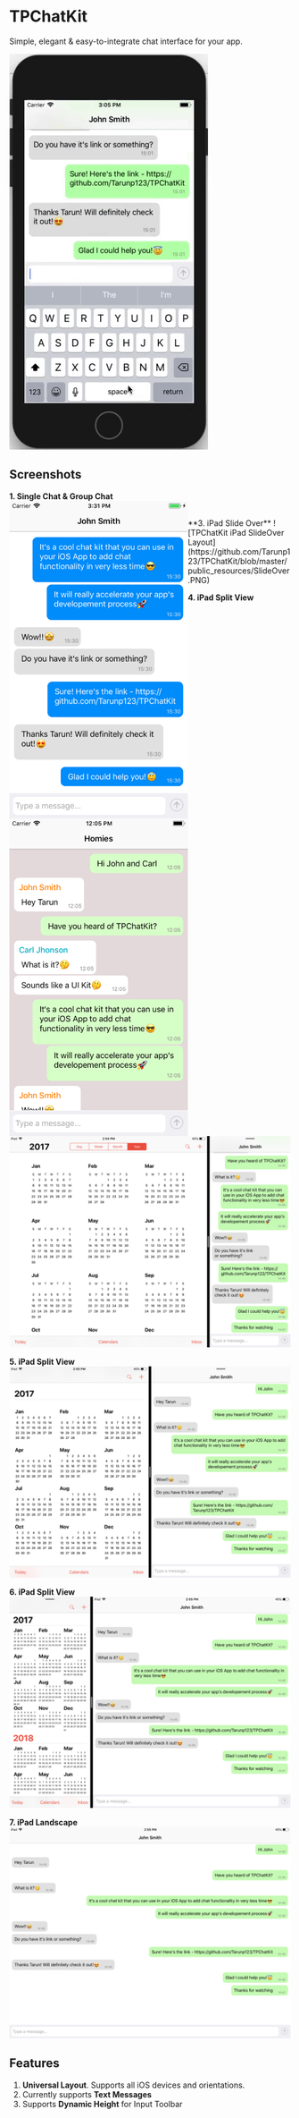 # TPChatKit
Simple, elegant &amp; easy-to-integrate chat interface for your app.

![TPChatKit Quick Demo Video](https://github.com/Tarunp123/TPChatKit/blob/master/public_resources/TPChatKitDynamicHeightSupport-Demo.gif)



## Screenshots
**1. Single Chat & Group Chat**
<br>
<img alt="Single Chat" align="left" width="320" height="568"  src="https://github.com/Tarunp123/TPChatKit/blob/master/public_resources/SingleChat.png">

<img alt="Group Chat" align="left" width="320" height="568" src="https://github.com/Tarunp123/TPChatKit/blob/master/public_resources/GroupChat.png">

<br>
**3. iPad Slide Over**
![TPChatKit iPad SlideOver Layout](https://github.com/Tarunp123/TPChatKit/blob/master/public_resources/SlideOver.PNG)

**4. iPad Split View**
![TPChatKit iPad SlideOver Layout](https://github.com/Tarunp123/TPChatKit/blob/master/public_resources/SplitView1.PNG)

**5. iPad Split View**
![TPChatKit iPad SlideOver Layout](https://github.com/Tarunp123/TPChatKit/blob/master/public_resources/SplitView2.PNG)

**6. iPad Split View**
![TPChatKit iPad SlideOver Layout](https://github.com/Tarunp123/TPChatKit/blob/master/public_resources/SplitView3.PNG)

**7. iPad Landscape**
![TPChatKit iPad SlideOver Layout](https://github.com/Tarunp123/TPChatKit/blob/master/public_resources/iPad_Landscape.PNG)





## Features
1. **Universal Layout**. Supports all iOS devices and orientations.
2. Currently supports **Text Messages**
3. Supports **Dynamic Height** for Input Toolbar




